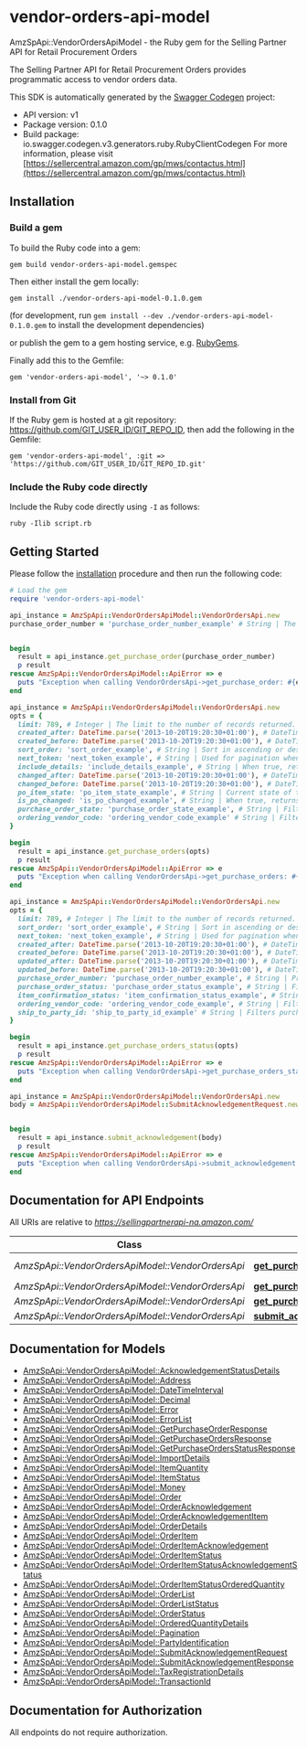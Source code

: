 # vendor-orders-api-model

AmzSpApi::VendorOrdersApiModel - the Ruby gem for the Selling Partner API for Retail Procurement Orders

The Selling Partner API for Retail Procurement Orders provides programmatic access to vendor orders data.

This SDK is automatically generated by the [Swagger Codegen](https://github.com/swagger-api/swagger-codegen) project:

- API version: v1
- Package version: 0.1.0
- Build package: io.swagger.codegen.v3.generators.ruby.RubyClientCodegen
For more information, please visit [https://sellercentral.amazon.com/gp/mws/contactus.html](https://sellercentral.amazon.com/gp/mws/contactus.html)

## Installation

### Build a gem

To build the Ruby code into a gem:

```shell
gem build vendor-orders-api-model.gemspec
```

Then either install the gem locally:

```shell
gem install ./vendor-orders-api-model-0.1.0.gem
```
(for development, run `gem install --dev ./vendor-orders-api-model-0.1.0.gem` to install the development dependencies)

or publish the gem to a gem hosting service, e.g. [RubyGems](https://rubygems.org/).

Finally add this to the Gemfile:

    gem 'vendor-orders-api-model', '~> 0.1.0'

### Install from Git

If the Ruby gem is hosted at a git repository: https://github.com/GIT_USER_ID/GIT_REPO_ID, then add the following in the Gemfile:

    gem 'vendor-orders-api-model', :git => 'https://github.com/GIT_USER_ID/GIT_REPO_ID.git'

### Include the Ruby code directly

Include the Ruby code directly using `-I` as follows:

```shell
ruby -Ilib script.rb
```

## Getting Started

Please follow the [installation](#installation) procedure and then run the following code:
```ruby
# Load the gem
require 'vendor-orders-api-model'

api_instance = AmzSpApi::VendorOrdersApiModel::VendorOrdersApi.new
purchase_order_number = 'purchase_order_number_example' # String | The purchase order identifier for the order that you want. Formatting Notes: 8-character alpha-numeric code.


begin
  result = api_instance.get_purchase_order(purchase_order_number)
  p result
rescue AmzSpApi::VendorOrdersApiModel::ApiError => e
  puts "Exception when calling VendorOrdersApi->get_purchase_order: #{e}"
end

api_instance = AmzSpApi::VendorOrdersApiModel::VendorOrdersApi.new
opts = { 
  limit: 789, # Integer | The limit to the number of records returned. Default value is 100 records.
  created_after: DateTime.parse('2013-10-20T19:20:30+01:00'), # DateTime | Purchase orders that became available after this time will be included in the result. Must be in ISO-8601 date/time format.
  created_before: DateTime.parse('2013-10-20T19:20:30+01:00'), # DateTime | Purchase orders that became available before this time will be included in the result. Must be in ISO-8601 date/time format.
  sort_order: 'sort_order_example', # String | Sort in ascending or descending order by purchase order creation date.
  next_token: 'next_token_example', # String | Used for pagination when there is more purchase orders than the specified result size limit. The token value is returned in the previous API call
  include_details: 'include_details_example', # String | When true, returns purchase orders with complete details. Otherwise, only purchase order numbers are returned. Default value is true.
  changed_after: DateTime.parse('2013-10-20T19:20:30+01:00'), # DateTime | Purchase orders that changed after this timestamp will be included in the result. Must be in ISO-8601 date/time format.
  changed_before: DateTime.parse('2013-10-20T19:20:30+01:00'), # DateTime | Purchase orders that changed before this timestamp will be included in the result. Must be in ISO-8601 date/time format.
  po_item_state: 'po_item_state_example', # String | Current state of the purchase order item. If this value is Cancelled, this API will return purchase orders which have one or more items cancelled by Amazon with updated item quantity as zero.
  is_po_changed: 'is_po_changed_example', # String | When true, returns purchase orders which were modified after the order was placed. Vendors are required to pull the changed purchase order and fulfill the updated purchase order and not the original one. Default value is false.
  purchase_order_state: 'purchase_order_state_example', # String | Filters purchase orders based on the purchase order state.
  ordering_vendor_code: 'ordering_vendor_code_example' # String | Filters purchase orders based on the specified ordering vendor code. This value should be same as 'sellingParty.partyId' in the purchase order. If not included in the filter, all purchase orders for all of the vendor codes that exist in the vendor group used to authorize the API client application are returned.
}

begin
  result = api_instance.get_purchase_orders(opts)
  p result
rescue AmzSpApi::VendorOrdersApiModel::ApiError => e
  puts "Exception when calling VendorOrdersApi->get_purchase_orders: #{e}"
end

api_instance = AmzSpApi::VendorOrdersApiModel::VendorOrdersApi.new
opts = { 
  limit: 789, # Integer | The limit to the number of records returned. Default value is 100 records.
  sort_order: 'sort_order_example', # String | Sort in ascending or descending order by purchase order creation date.
  next_token: 'next_token_example', # String | Used for pagination when there are more purchase orders than the specified result size limit.
  created_after: DateTime.parse('2013-10-20T19:20:30+01:00'), # DateTime | Purchase orders that became available after this timestamp will be included in the result. Must be in ISO-8601 date/time format.
  created_before: DateTime.parse('2013-10-20T19:20:30+01:00'), # DateTime | Purchase orders that became available before this timestamp will be included in the result. Must be in ISO-8601 date/time format.
  updated_after: DateTime.parse('2013-10-20T19:20:30+01:00'), # DateTime | Purchase orders for which the last purchase order update happened after this timestamp will be included in the result. Must be in ISO-8601 date/time format.
  updated_before: DateTime.parse('2013-10-20T19:20:30+01:00'), # DateTime | Purchase orders for which the last purchase order update happened before this timestamp will be included in the result. Must be in ISO-8601 date/time format.
  purchase_order_number: 'purchase_order_number_example', # String | Provides purchase order status for the specified purchase order number.
  purchase_order_status: 'purchase_order_status_example', # String | Filters purchase orders based on the specified purchase order status. If not included in filter, this will return purchase orders for all statuses.
  item_confirmation_status: 'item_confirmation_status_example', # String | Filters purchase orders based on the specified purchase order item status. If not included in filter, purchase orders for all statuses are included.
  ordering_vendor_code: 'ordering_vendor_code_example', # String | Filters purchase orders based on the specified ordering vendor code. This value should be same as 'sellingParty.partyId' in the purchase order. If not included in filter, all purchase orders for all the vendor codes that exist in the vendor group used to authorize API client application are returned.
  ship_to_party_id: 'ship_to_party_id_example' # String | Filters purchase orders for a specific buyer's Fulfillment Center/warehouse by providing ship to location id here. This value should be same as 'shipToParty.partyId' in the purchase order. If not included in filter, this will return purchase orders for all the buyer's warehouses used for vendor group purchase orders.
}

begin
  result = api_instance.get_purchase_orders_status(opts)
  p result
rescue AmzSpApi::VendorOrdersApiModel::ApiError => e
  puts "Exception when calling VendorOrdersApi->get_purchase_orders_status: #{e}"
end

api_instance = AmzSpApi::VendorOrdersApiModel::VendorOrdersApi.new
body = AmzSpApi::VendorOrdersApiModel::SubmitAcknowledgementRequest.new # SubmitAcknowledgementRequest | 


begin
  result = api_instance.submit_acknowledgement(body)
  p result
rescue AmzSpApi::VendorOrdersApiModel::ApiError => e
  puts "Exception when calling VendorOrdersApi->submit_acknowledgement: #{e}"
end
```

## Documentation for API Endpoints

All URIs are relative to *https://sellingpartnerapi-na.amazon.com/*

Class | Method | HTTP request | Description
------------ | ------------- | ------------- | -------------
*AmzSpApi::VendorOrdersApiModel::VendorOrdersApi* | [**get_purchase_order**](docs/VendorOrdersApi.md#get_purchase_order) | **GET** /vendor/orders/v1/purchaseOrders/{purchaseOrderNumber} | 
*AmzSpApi::VendorOrdersApiModel::VendorOrdersApi* | [**get_purchase_orders**](docs/VendorOrdersApi.md#get_purchase_orders) | **GET** /vendor/orders/v1/purchaseOrders | 
*AmzSpApi::VendorOrdersApiModel::VendorOrdersApi* | [**get_purchase_orders_status**](docs/VendorOrdersApi.md#get_purchase_orders_status) | **GET** /vendor/orders/v1/purchaseOrdersStatus | 
*AmzSpApi::VendorOrdersApiModel::VendorOrdersApi* | [**submit_acknowledgement**](docs/VendorOrdersApi.md#submit_acknowledgement) | **POST** /vendor/orders/v1/acknowledgements | 

## Documentation for Models

 - [AmzSpApi::VendorOrdersApiModel::AcknowledgementStatusDetails](docs/AcknowledgementStatusDetails.md)
 - [AmzSpApi::VendorOrdersApiModel::Address](docs/Address.md)
 - [AmzSpApi::VendorOrdersApiModel::DateTimeInterval](docs/DateTimeInterval.md)
 - [AmzSpApi::VendorOrdersApiModel::Decimal](docs/Decimal.md)
 - [AmzSpApi::VendorOrdersApiModel::Error](docs/Error.md)
 - [AmzSpApi::VendorOrdersApiModel::ErrorList](docs/ErrorList.md)
 - [AmzSpApi::VendorOrdersApiModel::GetPurchaseOrderResponse](docs/GetPurchaseOrderResponse.md)
 - [AmzSpApi::VendorOrdersApiModel::GetPurchaseOrdersResponse](docs/GetPurchaseOrdersResponse.md)
 - [AmzSpApi::VendorOrdersApiModel::GetPurchaseOrdersStatusResponse](docs/GetPurchaseOrdersStatusResponse.md)
 - [AmzSpApi::VendorOrdersApiModel::ImportDetails](docs/ImportDetails.md)
 - [AmzSpApi::VendorOrdersApiModel::ItemQuantity](docs/ItemQuantity.md)
 - [AmzSpApi::VendorOrdersApiModel::ItemStatus](docs/ItemStatus.md)
 - [AmzSpApi::VendorOrdersApiModel::Money](docs/Money.md)
 - [AmzSpApi::VendorOrdersApiModel::Order](docs/Order.md)
 - [AmzSpApi::VendorOrdersApiModel::OrderAcknowledgement](docs/OrderAcknowledgement.md)
 - [AmzSpApi::VendorOrdersApiModel::OrderAcknowledgementItem](docs/OrderAcknowledgementItem.md)
 - [AmzSpApi::VendorOrdersApiModel::OrderDetails](docs/OrderDetails.md)
 - [AmzSpApi::VendorOrdersApiModel::OrderItem](docs/OrderItem.md)
 - [AmzSpApi::VendorOrdersApiModel::OrderItemAcknowledgement](docs/OrderItemAcknowledgement.md)
 - [AmzSpApi::VendorOrdersApiModel::OrderItemStatus](docs/OrderItemStatus.md)
 - [AmzSpApi::VendorOrdersApiModel::OrderItemStatusAcknowledgementStatus](docs/OrderItemStatusAcknowledgementStatus.md)
 - [AmzSpApi::VendorOrdersApiModel::OrderItemStatusOrderedQuantity](docs/OrderItemStatusOrderedQuantity.md)
 - [AmzSpApi::VendorOrdersApiModel::OrderList](docs/OrderList.md)
 - [AmzSpApi::VendorOrdersApiModel::OrderListStatus](docs/OrderListStatus.md)
 - [AmzSpApi::VendorOrdersApiModel::OrderStatus](docs/OrderStatus.md)
 - [AmzSpApi::VendorOrdersApiModel::OrderedQuantityDetails](docs/OrderedQuantityDetails.md)
 - [AmzSpApi::VendorOrdersApiModel::Pagination](docs/Pagination.md)
 - [AmzSpApi::VendorOrdersApiModel::PartyIdentification](docs/PartyIdentification.md)
 - [AmzSpApi::VendorOrdersApiModel::SubmitAcknowledgementRequest](docs/SubmitAcknowledgementRequest.md)
 - [AmzSpApi::VendorOrdersApiModel::SubmitAcknowledgementResponse](docs/SubmitAcknowledgementResponse.md)
 - [AmzSpApi::VendorOrdersApiModel::TaxRegistrationDetails](docs/TaxRegistrationDetails.md)
 - [AmzSpApi::VendorOrdersApiModel::TransactionId](docs/TransactionId.md)

## Documentation for Authorization

 All endpoints do not require authorization.


